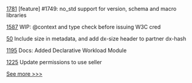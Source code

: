 
[1781](https://github.com/hyperledger/iroha/pull/1781) [feature] #1749: no_std support for version, schema and macro libraries

[1587](https://github.com/hyperledger/aries-cloudagent-python/pull/1587) WIP: @context and type check before issuing W3C cred

[50](https://github.com/hyperledger/firefly-dataexchange-https/pull/50) Include size in metadata, and add dx-size header to partner dx-hash

[1195](https://github.com/hyperledger/caliper/pull/1195) Docs: Added Declarative Workload Module

[1225](https://github.com/hyperledger/grid/pull/1225) Update permissions to use seller


[See more >>>](https://start-here.hyperledger.org/pull-requests)
